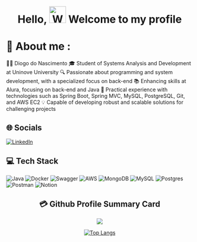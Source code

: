 <h1 align="center"> Hello, <img src="https://raw.githubusercontent.com/nixin72/nixin72/master/wave.gif" 
         alt="Waving hand animated gif"
         height="45"
         width="45" /> Welcome to my profile</h1>



# 💫 About me :
👨‍💻 Diogo do Nascimento
🎓 Student of Systems Analysis and Development at Uninove University
🔍 Passionate about programming and system development, with a specialized focus on back-end
📚 Enhancing skills at Alura, focusing on back-end and Java
💼 Practical experience with technologies such as Spring Boot, Spring MVC, MySQL, PostgreSQL, Git, and AWS EC2
💡 Capable of developing robust and scalable solutions for challenging projects


## 🌐 Socials
 [![LinkedIn](https://img.shields.io/badge/LinkedIn-0077B5?style=for-the-badge&logo=linkedin&logoColor=white)](https://www.linkedin.com/in/diogo-do-nascimento-68a837214/) 

## 💻 Tech Stack
  ![Java](https://img.shields.io/badge/java-%23ED8B00.svg?style=for-the-badge&logo=java&logoColor=white) ![Docker](https://img.shields.io/badge/docker-%230db7ed.svg?style=for-the-badge&logo=docker&logoColor=white) 
![Swagger](https://img.shields.io/badge/-Swagger-%23Clojure?style=for-the-badge&logo=swagger&logoColor=white)  ![AWS](https://img.shields.io/badge/AWS-%23FF9900.svg?style=for-the-badge&logo=amazon-aws&logoColor=white) ![MongoDB](https://img.shields.io/badge/MongoDB-%234ea94b.svg?style=for-the-badge&logo=mongodb&logoColor=white) ![MySQL](https://img.shields.io/badge/mysql-%2300f.svg?style=for-the-badge&logo=mysql&logoColor=white) ![Postgres](https://img.shields.io/badge/postgres-%23316192.svg?style=for-the-badge&logo=postgresql&logoColor=white)  ![Postman](https://img.shields.io/badge/Postman-FF6C37?style=for-the-badge&logo=postman&logoColor=white) ![Notion](https://img.shields.io/badge/Notion-%23000000.svg?style=for-the-badge&logo=notion&logoColor=white) 


<div align="center">

## 💳 Github Profile Summary Card
<p align="center">
  <img src="https://github-profile-summary-cards.vercel.app/api/cards/profile-details?username=Diog007&theme=vue"/>
</p>

[![Top Langs](https://github-readme-stats.vercel.app/api/top-langs/?username=Diog007&layout=donut)](https://github.com/Diog007)

</div>
